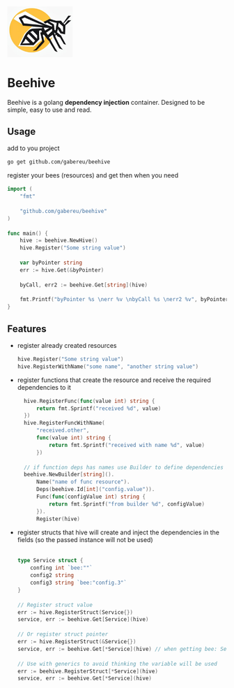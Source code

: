 <img src="assets/beehive.png" alt="Beehive logo" width="150">

# Beehive
Beehive is a golang **dependency injection** container.
Designed to be simple, easy to use and read.

## Usage

add to you project

```bash
go get github.com/gabereu/beehive
```

register your bees (resources) and get then when you need

```go
import (
	"fmt"

	"github.com/gabereu/beehive"
)

func main() {
	hive := beehive.NewHive()
	hive.Register("Some string value")

	var byPointer string
	err := hive.Get(&byPointer)

	byCall, err2 := beehive.Get[string](hive)

	fmt.Printf("byPointer %s \nerr %v \nbyCall %s \nerr2 %v", byPointer, err, byCall, err2)
}
```

## Features

- register already created resources
    ```go
	hive.Register("Some string value")
	hive.RegisterWithName("some name", "another string value")
    ```
- register functions that create the resource and receive the required dependencies to it
  ```go
	hive.RegisterFunc(func(value int) string {
		return fmt.Sprintf("received %d", value)
	})
    hive.RegisterFuncWithName(
        "received.other", 
        func(value int) string {
		    return fmt.Sprintf("received with name %d", value)
	    })
    
    // if function deps has names use Builder to define dependencies ids
    beehive.NewBuilder[string]().
        Name("name of func resource").
        Deps(beehive.Id[int]("config.value")).
        Func(func(configValue int) string {
            return fmt.Sprintf("from builder %d", configValue)
        }).
        Register(hive)
    ```
- register structs that hive will create and inject the dependencies in the fields (so the passed instance will not be used)
    ```go

    type Service struct {
		confing int `bee:""`
		config2 string
		config3 string `bee:"config.3"`
	}

    // Register struct value
	err := hive.RegisterStruct(Service{})
	service, err := beehive.Get[Service](hive)

    // Or register struct pointer
	err := hive.RegisterStruct(&Service{})
	service, err := beehive.Get[*Service](hive) // when getting bee: Service != *Service

    // Use with generics to avoid thinking the variable will be used
	err := beehive.RegisterStruct[*Service](hive)
	service, err := beehive.Get[*Service](hive)
    ```
